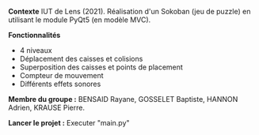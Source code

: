 **Contexte**
IUT de Lens (2021).
Réalisation d'un Sokoban (jeu de puzzle) en utilisant le module PyQt5 (en modèle MVC).

**Fonctionnalités**
- 4 niveaux
- Déplacement des caisses et colisions
- Superposition des caisses et points de placement
- Compteur de mouvement
- Différents effets sonores

**Membre du groupe :**
BENSAID Rayane,
GOSSELET Baptiste, 
HANNON Adrien, 
KRAUSE Pierre.


**Lancer le projet :**
Executer "main.py"
